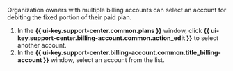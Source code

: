 Organization owners with multiple billing accounts can select an account for debiting the fixed portion of their paid plan.

1. In the **{{ ui-key.support-center.common.plans }}** window, click **{{ ui-key.support-center.billing-account.common.action_edit }}** to select another account.
1. In the **{{ ui-key.support-center.billing-account.common.title_billing-account }}** window, select an account from the list.